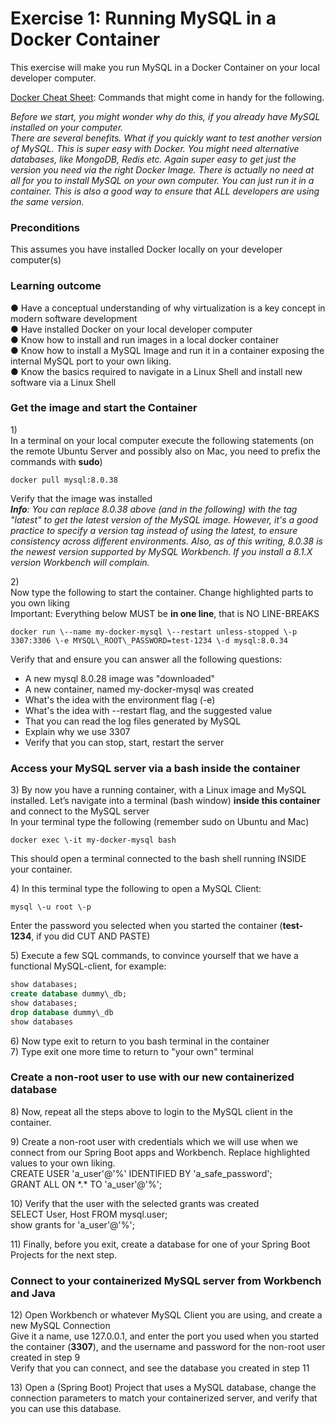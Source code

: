 # Exercise 1: Running MySQL in a Docker Container

This exercise will make you run MySQL in a Docker Container on your local developer computer.

[Docker Cheat Sheet](DockerCheatSheet.md): Commands that might come in handy for the following.

*Before we start, you might wonder why do this, if you already have MySQL installed on your computer.*  
*There are several benefits. What if you quickly want to test another version of MySQL. This is super easy with Docker. You might need alternative databases, like MongoDB, Redis etc. Again super easy to get just the version you need via the right Docker Image. There is actually no need at all  for you to install MySQL on your own computer. You can just run it in a container. This is also a good way to ensure that ALL developers are using the same version.*

### Preconditions

This assumes you have installed Docker locally on your developer computer(s)

### Learning outcome

●        Have a conceptual understanding of why virtualization is a key concept in modern software development  
●        Have installed Docker on your local developer computer  
●        Know how to install and run images in a local docker container  
●        Know how to install a MySQL Image and run it in a container exposing the internal MySQL port to your own liking.  
●        Know the basics required to navigate in a Linux Shell and install new software via a Linux Shell

### Get the image and start the Container

1\)  
In a terminal on your local computer execute the following statements (on the remote Ubuntu Server and possibly also on Mac, you need to prefix the commands with **sudo**)  
```docker
docker pull mysql:8.0.38
```
Verify that the image was installed  
***Info**: You can replace 8.0.38 above (and in the following) with the tag "latest" to get the latest version of the MySQL image. However, it's a good practice to specify a version tag instead of using the latest, to ensure consistency across different environments. Also, as of this writing, 8.0.38 is the newest version supported by MySQL Workbench. If you install a 8.1.X version Workbench will complain.* 

2\)  
Now type the following to start the container. Change highlighted parts to you own liking  
Important: Everything below MUST be **in one line**, that is NO LINE-BREAKS

```docker
docker run \--name my-docker-mysql \--restart unless-stopped \-p 3307:3306 \-e MYSQL\_ROOT\_PASSWORD=test-1234 \-d mysql:8.0.34
```

Verify that and ensure you can answer all the following questions:

* A new mysql 8.0.28 image was "downloaded"  
* A new container, named my-docker-mysql was created  
* What's the idea with the environment flag (-e)  
* What's the idea with \--restart flag, and the suggested value  
* That you can read the log files generated by MySQL  
* Explain why we use 3307  
* Verify that you can stop, start, restart the server

### Access your MySQL server via a bash inside the container

3\) By now you have a running container, with a Linux image and MySQL installed. Let’s navigate into a terminal (bash window) **inside this container** and connect to the MySQL server  
In your terminal type the following (remember sudo on Ubuntu and Mac)

```docker
docker exec \-it my-docker-mysql bash
```

This should open a terminal connected to the bash shell running INSIDE your container. 

4\) In this terminal type the following to open a MySQL Client: 
```docker
mysql \-u root \-p
```
Enter the password you selected when you started the container (**test-1234**, if you did CUT AND PASTE)

5\) Execute a few SQL commands, to convince yourself that we have a functional MySQL-client, for example:	
```sql
show databases;  
create database dummy\_db;  
show databases;  
drop database dummy\_db  
show databases
```

6\) Now type exit to return to you  bash terminal in the container  
7\) Type exit one more time to return to "your own" terminal

### Create a non-root user to use with our new containerized database

8\) Now, repeat all the steps above to login to the MySQL client in the container.

9\) Create a non-root user with credentials which we will use when we connect from our Spring Boot apps and Workbench. Replace highlighted values to your own liking.  
CREATE USER 'a\_user'@'%' IDENTIFIED BY 'a\_safe\_password';  
GRANT ALL ON \*.\* TO 'a\_user'@'%';

10\) Verify that the user with the selected grants was created  
SELECT User, Host FROM mysql.user;  
 show grants for 'a\_user'@'%';

11\) Finally, before you exit, create a database for one of your Spring Boot Projects for the next step.

### Connect to your containerized MySQL server from Workbench and Java

12\) Open Workbench or whatever MySQL Client you are using, and create a new MySQL Connection   
Give it a name, use 127.0.0.1, and enter the port you used when you started the container (**3307**), and the username and password for the non-root user created in step 9  
Verify that you can connect, and see the database you created in step 11

13\) Open a (Spring Boot) Project that uses a MySQL database, change the connection parameters to match your containerized server, and verify that you can use this database.
